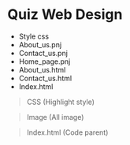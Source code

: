 # Quiz Web Design
- Style css
- About_us.pnj
- Contact_us.pnj
- Home_page.pnj
- About_us.html
- Contact_us.html
- Index.html
> CSS (Highlight style)

> Image (All image)

> Index.html (Code parent)